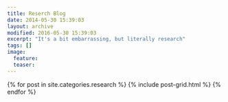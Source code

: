 ```yaml
---
title: Reserch Blog
date: 2014-05-30 15:39:03
layout: archive
modified: 2016-05-30 15:39:03
excerpt: "It's a bit embarrassing, but literally research"
tags: []
image:
  feature:
  teaser: 
---
```


<div class="tiles">
{% for post in site.categories.research %}
  {% include post-grid.html %}
{% endfor %}
</div><!-- /.tiles -->